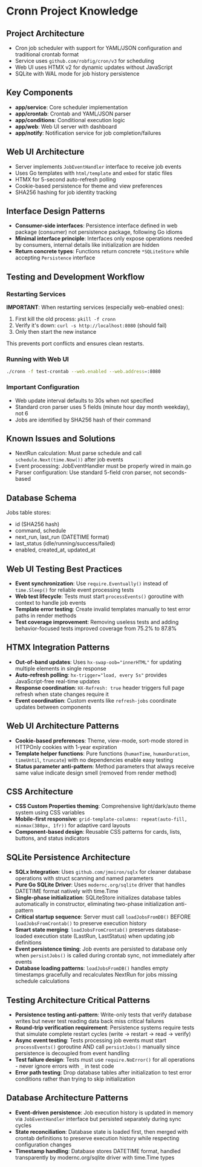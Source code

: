 # Cronn Project Knowledge

## Project Architecture
- Cron job scheduler with support for YAML/JSON configuration and traditional crontab format
- Service uses `github.com/robfig/cron/v3` for scheduling
- Web UI uses HTMX v2 for dynamic updates without JavaScript
- SQLite with WAL mode for job history persistence

## Key Components
- **app/service**: Core scheduler implementation
- **app/crontab**: Crontab and YAML/JSON parser
- **app/conditions**: Conditional execution logic
- **app/web**: Web UI server with dashboard
- **app/notify**: Notification service for job completion/failures

## Web UI Architecture
- Server implements `JobEventHandler` interface to receive job events
- Uses Go templates with `html/template` and `embed` for static files
- HTMX for 5-second auto-refresh polling
- Cookie-based persistence for theme and view preferences
- SHA256 hashing for job identity tracking

## Interface Design Patterns
- **Consumer-side interfaces**: Persistence interface defined in web package (consumer) not persistence package, following Go idioms
- **Minimal interface principle**: Interfaces only expose operations needed by consumers, internal details like initialization are hidden
- **Return concrete types**: Functions return concrete `*SQLiteStore` while accepting `Persistence` interface

## Testing and Development Workflow

### Restarting Services
**IMPORTANT**: When restarting services (especially web-enabled ones):
1. First kill the old process: `pkill -f cronn`
2. Verify it's down: `curl -s http://localhost:8080` (should fail)
3. Only then start the new instance

This prevents port conflicts and ensures clean restarts.

### Running with Web UI
```bash
./cronn -f test-crontab --web.enabled --web.address=:8080
```

### Important Configuration
- Web update interval defaults to 30s when not specified
- Standard cron parser uses 5 fields (minute hour day month weekday), not 6
- Jobs are identified by SHA256 hash of their command

## Known Issues and Solutions
- NextRun calculation: Must parse schedule and call `schedule.Next(time.Now())` after job events
- Event processing: JobEventHandler must be properly wired in main.go
- Parser configuration: Use standard 5-field cron parser, not seconds-based

## Database Schema
Jobs table stores:
- id (SHA256 hash)
- command, schedule
- next_run, last_run (DATETIME format)
- last_status (idle/running/success/failed)
- enabled, created_at, updated_at

## Web UI Testing Best Practices
- **Event synchronization**: Use `require.Eventually()` instead of `time.Sleep()` for reliable event processing tests
- **Web test lifecycle**: Tests must start `processEvents()` goroutine with context to handle job events
- **Template error testing**: Create invalid templates manually to test error paths in render methods
- **Test coverage improvement**: Removing useless tests and adding behavior-focused tests improved coverage from 75.2% to 87.8%

## HTMX Integration Patterns
- **Out-of-band updates**: Uses `hx-swap-oob="innerHTML"` for updating multiple elements in single response
- **Auto-refresh polling**: `hx-trigger="load, every 5s"` provides JavaScript-free real-time updates
- **Response coordination**: `HX-Refresh: true` header triggers full page refresh when state changes require it
- **Event coordination**: Custom events like `refresh-jobs` coordinate updates between components

## Web UI Architecture Patterns
- **Cookie-based preferences**: Theme, view-mode, sort-mode stored in HTTPOnly cookies with 1-year expiration
- **Template helper functions**: Pure functions (`humanTime`, `humanDuration`, `timeUntil`, `truncate`) with no dependencies enable easy testing
- **Status parameter anti-pattern**: Method parameters that always receive same value indicate design smell (removed from render method)

## CSS Architecture
- **CSS Custom Properties theming**: Comprehensive light/dark/auto theme system using CSS variables
- **Mobile-first responsive**: `grid-template-columns: repeat(auto-fill, minmax(380px, 1fr))` for adaptive card layouts
- **Component-based design**: Reusable CSS patterns for cards, lists, buttons, and status indicators

## SQLite Persistence Architecture
- **SQLx Integration**: Uses `github.com/jmoiron/sqlx` for cleaner database operations with struct scanning and named parameters
- **Pure Go SQLite Driver**: Uses `modernc.org/sqlite` driver that handles DATETIME format natively with time.Time
- **Single-phase initialization**: SQLiteStore initializes database tables automatically in constructor, eliminating two-phase initialization anti-pattern
- **Critical startup sequence**: Server must call `loadJobsFromDB()` BEFORE `loadJobsFromCrontab()` to preserve execution history
- **Smart state merging**: `loadJobsFromCrontab()` preserves database-loaded execution state (LastRun, LastStatus) when updating job definitions  
- **Event persistence timing**: Job events are persisted to database only when `persistJobs()` is called during crontab sync, not immediately after events
- **Database loading patterns**: `loadJobsFromDB()` handles empty timestamps gracefully and recalculates NextRun for jobs missing schedule calculations

## Testing Architecture Critical Patterns
- **Persistence testing anti-pattern**: Write-only tests that verify database writes but never test reading data back miss critical failures
- **Round-trip verification requirement**: Persistence systems require tests that simulate complete restart cycles (write -> restart -> read -> verify)
- **Async event testing**: Tests processing job events must start `processEvents()` goroutine AND call `persistJobs()` manually since persistence is decoupled from event handling
- **Test failure design**: Tests must use `require.NoError()` for all operations - never ignore errors with `_` in test code
- **Error path testing**: Drop database tables after initialization to test error conditions rather than trying to skip initialization

## Database Architecture Patterns
- **Event-driven persistence**: Job execution history is updated in memory via `JobEventHandler` interface but persisted separately during sync cycles
- **State reconciliation**: Database state is loaded first, then merged with crontab definitions to preserve execution history while respecting configuration changes
- **Timestamp handling**: Database stores DATETIME format, handled transparently by modernc.org/sqlite driver with time.Time types